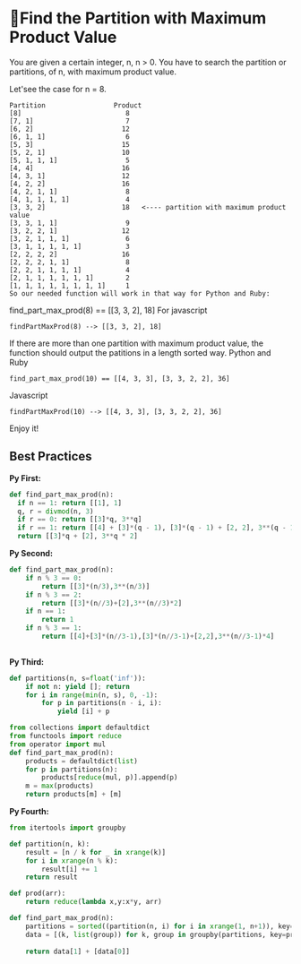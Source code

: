 # 🏧Find the Partition with Maximum Product Value

You are given a certain integer, n, n > 0. You have to search the partition or partitions, of n, with maximum product value.

Let'see the case for n = 8.
~~~
Partition                 Product
[8]                          8
[7, 1]                       7
[6, 2]                      12
[6, 1, 1]                    6
[5, 3]                      15
[5, 2, 1]                   10
[5, 1, 1, 1]                 5
[4, 4]                      16
[4, 3, 1]                   12
[4, 2, 2]                   16
[4, 2, 1, 1]                 8
[4, 1, 1, 1, 1]              4
[3, 3, 2]                   18   <---- partition with maximum product value
[3, 3, 1, 1]                 9
[3, 2, 2, 1]                12
[3, 2, 1, 1, 1]              6
[3, 1, 1, 1, 1, 1]           3
[2, 2, 2, 2]                16
[2, 2, 2, 1, 1]              8
[2, 2, 1, 1, 1, 1]           4
[2, 1, 1, 1, 1, 1, 1]        2
[1, 1, 1, 1, 1, 1, 1, 1]     1
So our needed function will work in that way for Python and Ruby:
~~~
find_part_max_prod(8) == [[3, 3, 2], 18]
For javascript
~~~
findPartMaxProd(8) --> [[3, 3, 2], 18]
~~~
If there are more than one partition with maximum product value, the function should output the patitions in a length sorted way. Python and Ruby
~~~
find_part_max_prod(10) == [[4, 3, 3], [3, 3, 2, 2], 36]
~~~
Javascript
~~~
findPartMaxProd(10) --> [[4, 3, 3], [3, 3, 2, 2], 36]
~~~
Enjoy it!

## Best Practices

**Py First:**
~~~py
def find_part_max_prod(n):
  if n == 1: return [[1], 1]
  q, r = divmod(n, 3)
  if r == 0: return [[3]*q, 3**q]
  if r == 1: return [[4] + [3]*(q - 1), [3]*(q - 1) + [2, 2], 3**(q - 1) * 2**2]
  return [[3]*q + [2], 3**q * 2]
~~~

**Py Second:**
~~~py
def find_part_max_prod(n):
    if n % 3 == 0:
        return [[3]*(n/3),3**(n/3)]
    if n % 3 == 2:
        return [[3]*(n//3)+[2],3**(n//3)*2]
    if n == 1:
        return 1
    if n % 3 == 1:
        return [[4]+[3]*(n//3-1),[3]*(n//3-1)+[2,2],3**(n//3-1)*4]
            
~~~

**Py Third:**
~~~py
def partitions(n, s=float('inf')):
    if not n: yield []; return
    for i in range(min(n, s), 0, -1):
        for p in partitions(n - i, i):
            yield [i] + p

from collections import defaultdict
from functools import reduce
from operator import mul
def find_part_max_prod(n):
    products = defaultdict(list)
    for p in partitions(n):
        products[reduce(mul, p)].append(p)
    m = max(products)
    return products[m] + [m]
~~~

**Py Fourth:**
~~~py
from itertools import groupby

def partition(n, k):
    result = [n / k for _ in xrange(k)]
    for i in xrange(n % k):
        result[i] += 1
    return result

def prod(arr):
    return reduce(lambda x,y:x*y, arr)

def find_part_max_prod(n):
    partitions = sorted((partition(n, i) for i in xrange(1, n+1)), key=prod)
    data = [(k, list(group)) for k, group in groupby(partitions, key=prod)][-1]
    
    return data[1] + [data[0]]

~~~
